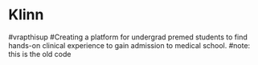 # Klinn
#vrapthisup
#Creating a platform for undergrad premed students to find hands-on clinical experience to gain admission to medical school.
#note: this is the old code
